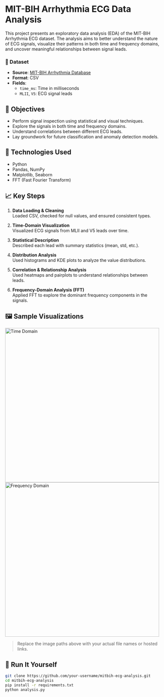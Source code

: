 # MIT-BIH Arrhythmia ECG Data Analysis 

This project presents an exploratory data analysis (EDA) of the MIT-BIH Arrhythmia ECG dataset. The analysis aims to better understand the nature of ECG signals, visualize their patterns in both time and frequency domains, and uncover meaningful relationships between signal leads.

### 📁 Dataset

- **Source**: [MIT-BIH Arrhythmia Database](https://physionet.org/content/mitdb/1.0.0/)
- **Format**: CSV
- **Fields**:
  - `time_ms`: Time in milliseconds
  - `MLII`, `V5`: ECG signal leads

## 📌 Objectives

- Perform signal inspection using statistical and visual techniques.
- Explore the signals in both time and frequency domains.
- Understand correlations between different ECG leads.
- Lay groundwork for future classification and anomaly detection models.

## 🧰 Technologies Used

- Python
- Pandas, NumPy
- Matplotlib, Seaborn
- FFT (Fast Fourier Transform)

## 📈 Key Steps

1. **Data Loading & Cleaning**  
   Loaded CSV, checked for null values, and ensured consistent types.

2. **Time-Domain Visualization**  
   Visualized ECG signals from MLII and V5 leads over time.

3. **Statistical Description**  
   Described each lead with summary statistics (mean, std, etc.).

4. **Distribution Analysis**  
   Used histograms and KDE plots to analyze the value distributions.

5. **Correlation & Relationship Analysis**  
   Used heatmaps and pairplots to understand relationships between leads.

6. **Frequency-Domain Analysis (FFT)**  
   Applied FFT to explore the dominant frequency components in the signals.

## 🖼️ Sample Visualizations

<img src="path/to/time_domain_plot.png" alt="Time Domain" width="500"/>
<img src="path/to/frequency_domain_plot.png" alt="Frequency Domain" width="500"/>

> Replace the image paths above with your actual file names or hosted links.

## 🚀 Run It Yourself

```bash
git clone https://github.com/your-username/mitbih-ecg-analysis.git
cd mitbih-ecg-analysis
pip install -r requirements.txt
python analysis.py



